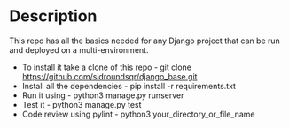 # Description
This repo has all the basics needed for any Django project that can be run and deployed on a multi-environment.
- To install it take a clone of this repo - git clone https://github.com/sidroundsqr/django_base.git
- Install all the dependencies - pip install -r requirements.txt
- Run it using - python3 manage.py runserver
- Test it - python3 manage.py test
- Code review using pylint - python3 your_directory_or_file_name
